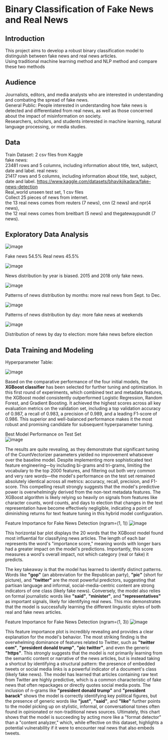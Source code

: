 # Binary Classification of Fake News and Real News
## Introduction
This project aims to develop a robust binary classification model to distinguish between fake news and real news articles.      
Using traditional machine learning method and NLP method and compare these two methods
## Audience
Journalists, editors, and media analysts who are interested in understanding and combating the spread of fake news.      
General Public: People interested in understanding how fake news is detected and differentiated from real news, as well as those concerned about the impact of misinformation on society.      
Researchers, scholars, and students interested in machine learning, natural language processing, or media studies.     
## Data
Train Dataset: 2 csv files from Kaggle      
fake news:   
23481 rows and 5 columns, including information about title, text, subject, date and label.
real news:   
21417 rows and 5 columns, including information about title, text, subject, date and label.
https://www.kaggle.com/datasets/bhavikjikadara/fake-news-detection      
Real_world unseen test set, 1 csv files      
Collect 25 pieces of news from internet.      
the 13 real news comes from reuters (7 news), cnn (2 news) and npr(4 news),      
the 12 real news comes from breitbart (5 news) and thegatewaypundit (7 news).   
## Exploratory Data Analysis

![image](https://github.com/tsar1987/Fake_News_Detection/blob/94835aae49ae36d10e763f4cb7774452c13d4127/Figure/news%20proportion.png)

Fake news 54.5%     Real news 45.5%    

![image](https://github.com/tsar1987/Fake_News_Detection/blob/94835aae49ae36d10e763f4cb7774452c13d4127/Figure/year.png)

News distribution by year is biased. 2015 and 2018 only fake news.        

![image](https://github.com/tsar1987/Fake_News_Detection/blob/94835aae49ae36d10e763f4cb7774452c13d4127/Figure/month.png)

Patterns of news distribution by months: more real news from Sept. to Dec.

![image](https://github.com/tsar1987/Fake_News_Detection/blob/94835aae49ae36d10e763f4cb7774452c13d4127/Figure/day_of_week.png)

Patterns of news distribution by day: more fake news at weekends

![image](https://github.com/tsar1987/Fake_News_Detection/blob/94835aae49ae36d10e763f4cb7774452c13d4127/Figure/day_to_election.png)

Distribution of news by day to election: more fake news before election

## Data Training and Modeling
Hyperparameter Table:

![image](https://github.com/user-attachments/assets/23131aa6-008f-41b7-b35b-6d248ca8c7da)

Based on the comparative performance of the four initial models, the **XGBoost classifier** has been selected for further tuning and optimization. In this first round of experiments, which combined text and metadata features, the XGBoost model consistently outperformed Logistic Regression, Random Forest, and Gradient Boosting. It achieved the highest scores across all key evaluation metrics on the validation set, including a top validation accuracy of 0.987, a recall of 0.983, a precision of 0.989, and a leading F1-score of 0.986. This superior and well-balanced performance makes it the most robust and promising candidate for subsequent hyperparameter tuning. 

Best Model Performance on Test Set       
![image](https://github.com/user-attachments/assets/8673bc50-efb7-4c34-ba86-e5bc166aa506)

The results are quite revealing, as they demonstrate that significant tuning of the CountVectorizer parameters yielded no improvement whatsoever over the baseline model. Despite implementing more sophisticated text feature engineering—by including bi-grams and tri-grams, limiting the vocabulary to the top 2000 features, and filtering out both very common and very rare words—the model's performance on the test set remained absolutely identical across all metrics: accuracy, recall, precision, and F1-score. This compelling result strongly suggests that the model's predictive power is overwhelmingly derived from the non-text metadata features. The XGBoost algorithm is likely relying so heavily on signals from features like character counts, word counts, and days to election that changes in the text representation have become effectively negligible, indicating a point of diminishing returns for text feature tuning in this hybrid model configuration.

Feature Importance for Fake News Detection (ngram=(1, 1))
![image](https://github.com/user-attachments/assets/e39056ea-f8ae-4088-b9fb-059ab4d98342)

This horizontal bar plot displays the 20 words that the XGBoost model found most influential for classifying news articles. The length of each bar represents the word's "importance score," meaning words with longer bars had a greater impact on the model's predictions. Importantly, this score measures a word's overall impact, not which category (real or fake) it predicts.

The key takeaway is that the model has learned to identify distinct patterns. Words like **"gop"** (an abbreviation for the Republican party), **"pic"** (short for picture), and **"twitter"** are the most powerful predictors, suggesting that partisan language and informal, social-media-centric content are strong indicators of one class (likely fake news). Conversely, the model also relies on formal journalistic words like **"said"**, **"minister"**, and **"representatives"** as important signals, likely for identifying real news. This mix demonstrates that the model is successfully learning the different linguistic styles of both real and fake news articles.

Feature Importance for Fake News Detection (ngram=(1, 3))
![image](https://github.com/user-attachments/assets/0d8462eb-6eda-4df0-8d2b-bc72bfd1f64f)

This feature importance plot is incredibly revealing and provides a clear explanation for the model's behavior. The most striking finding is the overwhelming dominance of features related to Twitter, such as **"twitter com"**, **"president donald trump"**, **"pic twitter"**, and even the generic **"https"**. This strongly suggests that the model is not primarily learning from the semantic content or narrative of the news articles, but is instead taking a shortcut by identifying a structural pattern: the presence of embedded tweets or social media links is a powerful indicator of a document's class (likely fake news). The model has learned that articles containing raw text from Twitter are highly predictive, which is a common characteristic of fake news that often repackages or directly quotes social media posts. The inclusion of n-grams like **"president donald trump"** and **"president barack"** shows the model is correctly identifying key political figures, but the presence of generic words like **"just"**, **"said"**, and **"like"** further points to the model picking up on stylistic, informal, or conversational tones often found in opinionated or non-traditional news sources. Ultimately, this chart shows that the model is succeeding by acting more like a "format detector" than a "content analyzer," which, while effective on this dataset, highlights a potential vulnerability if it were to encounter real news that also embeds tweets.

  

 






























